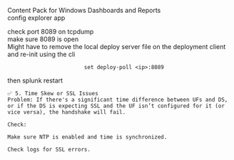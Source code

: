 Content Pack for Windows Dashboards and Reports  
config explorer app  

check port 8089 on tcpdump  
make sure 8089 is open  
Might have to remove the local deploy server file on the deployment client and re-init using the cli  

                            set deploy-poll <ip>:8089  
then splunk restart  

```
✅ 5. Time Skew or SSL Issues
Problem: If there's a significant time difference between UFs and DS, or if the DS is expecting SSL and the UF isn’t configured for it (or vice versa), the handshake will fail.

Check:

Make sure NTP is enabled and time is synchronized.

Check logs for SSL errors.
```
